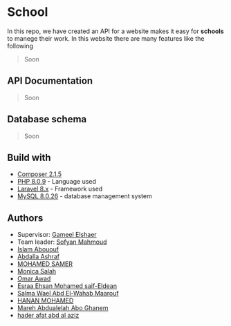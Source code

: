 School
=======
In this repo, we have created an API for a website makes it easy for **schools** to manege their work.
In this website there are many features like the following

>Soon


## API Documentation

> Soon

## Database schema

> Soon

## Build with 
* [Composer 2.1.5](https://www.digitalocean.com/community/tutorials/how-to-install-and-use-composer-on-ubuntu-20-04)
* [PHP 8.0.9](https://www.php.net/releases/8.0/en.php) - Language used
* [Laravel 8.x](https://laravel.com/) - Framework used
* [MySQL 8.0.26](https://dev.mysql.com/doc/refman/8.0/en/what-is-mysql.html) - database management system

## Authors
* Supervisor: [Gameel Elshaer](https://github.com/GameelAlshaer)
* Team leader: [Sofyan Mahmoud](https://github.com/sofyanmahmoud0000)
* [Islam Abououf](https://github.com/eng-islamAbououf)
* [Abdalla Ashraf](https://github.com/Abdalla5355)
* [MOHAMED SAMER](https://github.com/xMJNONx)
* [Monica Salah](https://github.com/empty)
* [Omar Awad](https://github.com/omarawd7)
* [Esraa Ehsan Mohamed saif-Eldean](https://github.com/empty)
* [Salma Wael Abd El-Wahab Maarouf](https://github.com/SalmaW)
* [HANAN MOHAMED](https://github.com/Hahumidan)
* [Mareh Abdualelah Abo Ghanem](https://github.com/marah-ghanem)
* [hader afat abd al aziz](https://github.com/hader-afat)
